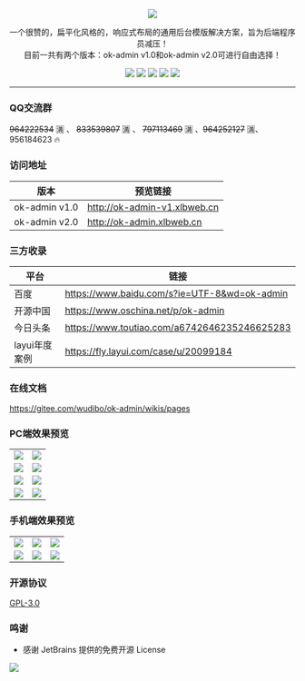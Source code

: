 <p align="center">
    <img src="https://images.gitee.com/uploads/images/2020/0104/191351_cded9f44_1152471.png"/>
    <p align="center">
        一个很赞的，扁平化风格的，响应式布局的通用后台模版解决方案，旨为后端程序员减压！
        <br/>
        目前一共有两个版本：ok-admin v1.0和ok-admin v2.0可进行自由选择！
    </p>
    <p align="center">
        <img src="https://img.shields.io/badge/layui-2.5.5-brightgreen.svg">
        <img src="https://img.shields.io/badge/zTree-3.5.40-brightgreen.svg">
        <img src="https://img.shields.io/badge/NProgress-0.2.0-brightgreen.svg">
        <img src="https://img.shields.io/badge/ECharts-2.0-brightgreen.svg">
        <img src="https://img.shields.io/badge/Animate.css-3.7.0-brightgreen.svg">
    </p>
</p>

---

### QQ交流群

~~964222534~~ 🈵️ 、 ~~833539807~~ 🈵️ 、 ~~797113469~~ 🈵️ 、~~964252127~~ 🈵️、956184623 🔥

### 访问地址

| 版本 | 预览链接 |
| ---- | ---- |
| ok-admin v1.0 | http://ok-admin-v1.xlbweb.cn |
| ok-admin v2.0  | http://ok-admin.xlbweb.cn |

### 三方收录

| 平台 | 链接 |
| ---- | ---- |
| 百度 | https://www.baidu.com/s?ie=UTF-8&wd=ok-admin |
| 开源中国 | https://www.oschina.net/p/ok-admin |
| 今日头条 | https://www.toutiao.com/a6742646235246625283 |
| layui年度案例 | https://fly.layui.com/case/u/20099184 |

### 在线文档

https://gitee.com/wudibo/ok-admin/wikis/pages

### PC端效果预览

<table>
    <tr>
        <td><img src="https://images.gitee.com/uploads/images/2019/0928/133150_4f541d2e_1152471.png"/></td>
        <td><img src="https://images.gitee.com/uploads/images/2019/0928/133215_c28c2f78_1152471.png"/></td>
    </tr>
    <tr>
        <td><img src="https://images.gitee.com/uploads/images/2019/0928/133254_6bfb7575_1152471.png"/></td>
        <td><img src="https://images.gitee.com/uploads/images/2019/0928/133314_6bb0b726_1152471.png"/></td>
    </tr>
    <tr>
        <td><img src="https://images.gitee.com/uploads/images/2019/0928/133347_eb37eb95_1152471.png"/></td>
        <td><img src="https://images.gitee.com/uploads/images/2019/0928/133414_848c2992_1152471.png"/></td>
    </tr>
    <tr>
        <td><img src="https://images.gitee.com/uploads/images/2019/0928/133443_1b312757_1152471.png"/></td>
        <td><img src="https://images.gitee.com/uploads/images/2019/1219/111615_7c4b35bd_1152471.png"/></td>
    </tr>
</table>

### 手机端效果预览

<table>
    <tr>
        <td><img src="https://images.gitee.com/uploads/images/2019/0928/133918_d3f06692_1152471.png"/></td>
        <td><img src="https://images.gitee.com/uploads/images/2019/0928/133958_d693ec3d_1152471.png"/></td>
        <td><img src="https://images.gitee.com/uploads/images/2019/0928/134037_044ce556_1152471.png"/></td>
    </tr>
    <tr>
        <td><img src="https://images.gitee.com/uploads/images/2019/0928/134101_88527de9_1152471.png"/></td>
        <td><img src="https://images.gitee.com/uploads/images/2019/0928/134122_9505f727_1152471.png"/></td>
        <td><img src="https://images.gitee.com/uploads/images/2019/0928/140051_e8dc01fa_1152471.png"/></td>
    </tr>
</table>

### 开源协议

[GPL-3.0](https://gitee.com/wudibo/ok-admin/blob/master/LICENSE)

### 鸣谢

- 感谢 JetBrains 提供的免费开源 License

<img src="https://images.gitee.com/uploads/images/2020/0406/220236_f5275c90_5531506.png" style="float:left;">
